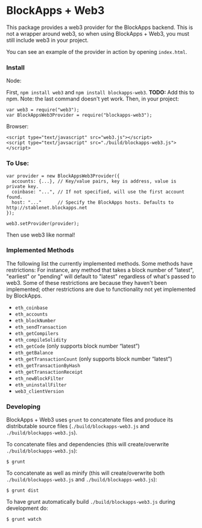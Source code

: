 # BlockApps + Web3

This package provides a web3 provider for the BlockApps backend. This is not a wrapper around web3, so when using BlockApps + Web3, you must still include web3 in your project.

You can see an example of the provider in action by opening `index.html`.

### Install

Node:

First, `npm install web3` and `npm install blockapps-web3`. **TODO:** Add this to npm. Note: the last command doesn't yet work. Then, in your project:

```
var web3 = require("web3");
var BlockAppsWeb3Provider = require("blockapps-web3");
```

Browser:

```
<script type="text/javascript" src="web3.js"></script>
<script type="text/javsacript" src="./build/blockapps-web3.js"></script>
```

### To Use:

```
var provider = new BlockAppsWeb3Provider({
  accounts: {...}, // Key/value pairs, key is address, value is private key.
  coinbase: "...", // If not specified, will use the first account found.
  host: "..."      // Specify the BlockApps hosts. Defaults to http://stablenet.blockapps.net
});

web3.setProvider(provider);
```

Then use web3 like normal!

### Implemented Methods

The following list the currently implemented methods. Some methods have restrictions: For instance, any method that takes a block number of "latest", "earliest" or "pending" will default to "latest" regardless of what's passed to web3. Some of these restrictions are because they haven't been implemented; other restrictions are due to functionality not yet implemented by BlockApps.

* `eth_coinbase`
* `eth_accounts`
* `eth_blockNumber`
* `eth_sendTransaction`
* `eth_getCompilers`
* `eth_compileSolidity`
* `eth_getCode` (only supports block number “latest”)
* `eth_getBalance`
* `eth_getTransactionCount` (only supports block number “latest”)
* `eth_getTransactionByHash`
* `eth_getTransactionReceipt`
* `eth_newBlockFilter`
* `eth_uninstallFilter`
* `web3_clientVersion`

### Developing

BlockApps + Web3 uses `grunt` to concatenate files and produce its distributable source files (`./build/blockapps-web3.js` and `./build/blockapps-web3.js`).

To concatenate files and dependencies (this will create/overwrite `./build/blockapps-web3.js`): 

```
$ grunt
```

To concatenate as well as minify (this will create/overwrite both `./build/blockapps-web3.js` and `./build/blockapps-web3.js`):

```
$ grunt dist
```

To have grunt automatically build `./build/blockapps-web3.js` during development do:

```
$ grunt watch
```


